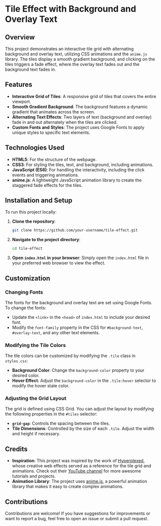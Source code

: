 # Tile Effect with Background and Overlay Text

## Overview

This project demonstrates an interactive tile grid with alternating background and overlay text, utilizing CSS animations and the `anime.js` library. The tiles display a smooth gradient background, and clicking on the tiles triggers a fade effect, where the overlay text fades out and the background text fades in.

## Features

- **Interactive Grid of Tiles**: A responsive grid of tiles that covers the entire viewport.
- **Smooth Gradient Background**: The background features a dynamic gradient that animates across the screen.
- **Alternating Text Effects**: Two layers of text (background and overlay) fade in and out alternately when the tiles are clicked.
- **Custom Fonts and Styles**: The project uses Google Fonts to apply unique styles to specific text elements.

## Technologies Used

- **HTML5**: For the structure of the webpage.
- **CSS3**: For styling the tiles, text, and background, including animations.
- **JavaScript (ES6)**: For handling the interactivity, including the click events and triggering animations.
- **anime.js**: A lightweight JavaScript animation library to create the staggered fade effects for the tiles.

## Installation and Setup

To run this project locally:

1. **Clone the repository**:
    ```bash
    git clone https://github.com/your-username/tile-effect.git
    ```
2. **Navigate to the project directory**:
    ```bash
    cd tile-effect
    ```
3. **Open `index.html` in your browser**:
    Simply open the `index.html` file in your preferred web browser to view the effect.

## Customization

### Changing Fonts

The fonts for the background and overlay text are set using Google Fonts. To change the fonts:

- Update the `<link>` in the `<head>` of `index.html` to include your desired font.
- Modify the `font-family` property in the CSS for `#background-text`, `#overlay-text`, and any other text elements.

### Modifying the Tile Colors

The tile colors can be customized by modifying the `.tile` class in `styles.css`:

- **Background Color**: Change the `background-color` property to your desired color.
- **Hover Effect**: Adjust the `background-color` in the `.tile:hover` selector to modify the hover state color.

### Adjusting the Grid Layout

The grid is defined using CSS Grid. You can adjust the layout by modifying the following properties in the `#tiles` selector:

- **`grid-gap`**: Controls the spacing between the tiles.
- **Tile Dimensions**: Controlled by the size of each `.tile`. Adjust the width and height if necessary.

## Credits

- **Inspiration**: This project was inspired by the work of [Hyperplexed](https://www.hyperplexed.com/), whose creative web effects served as a reference for the tile grid and animations. Check out their [YouTube channel](https://www.youtube.com/c/Hyperplexed) for more awesome tutorials and projects.
- **Animation Library**: The project uses [anime.js](https://animejs.com/), a powerful animation library that makes it easy to create complex animations.

## Contributions
Contributions are welcome! If you have suggestions for improvements or want to report a bug, feel free to open an issue or submit a pull request.

